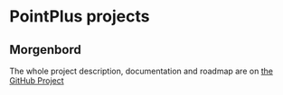 # PointPlus projects

## Morgenbord

The whole project description, documentation and roadmap are on [the GitHub Project](https://github.com/orgs/PointPlusYt/projects/1?pane=info)

